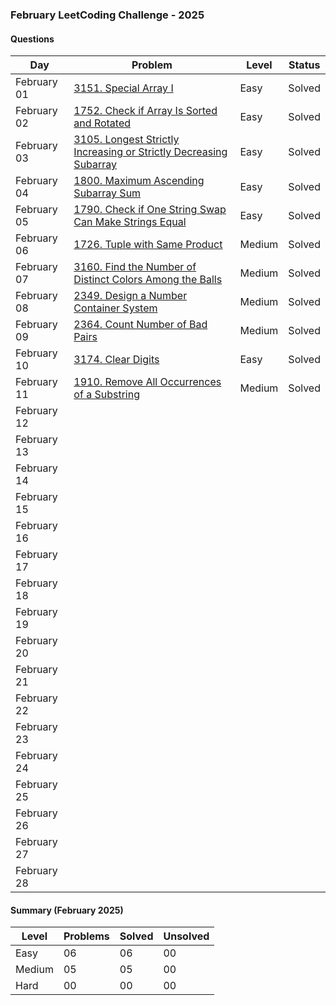 ### February LeetCoding Challenge - 2025

#### Questions

| Day | Problem | Level | Status |
| --- | --- | --- | --- |
| February 01 | [3151. Special Array I](https://leetcode.com/problems/special-array-i/) | Easy | Solved |
| February 02 | [1752. Check if Array Is Sorted and Rotated](https://leetcode.com/problems/check-if-array-is-sorted-and-rotated/) | Easy | Solved |
| February 03 | [3105. Longest Strictly Increasing or Strictly Decreasing Subarray](https://leetcode.com/problems/longest-strictly-increasing-or-strictly-decreasing-subarray/) | Easy | Solved |
| February 04 | [1800. Maximum Ascending Subarray Sum](https://leetcode.com/problems/maximum-ascending-subarray-sum/) | Easy | Solved |
| February 05 | [1790. Check if One String Swap Can Make Strings Equal](https://leetcode.com/problems/check-if-one-string-swap-can-make-strings-equal/) | Easy | Solved |
| February 06 | [1726. Tuple with Same Product](https://leetcode.com/problems/tuple-with-same-product/) | Medium | Solved |
| February 07 | [3160. Find the Number of Distinct Colors Among the Balls](https://leetcode.com/problems/find-the-number-of-distinct-colors-among-the-balls/) | Medium | Solved |
| February 08 | [2349. Design a Number Container System](https://leetcode.com/problems/design-a-number-container-system/) | Medium | Solved |
| February 09 | [2364. Count Number of Bad Pairs](https://leetcode.com/problems/count-number-of-bad-pairs/) | Medium | Solved |
| February 10 | [3174. Clear Digits](https://leetcode.com/problems/clear-digits/) | Easy | Solved |
| February 11 | [1910. Remove All Occurrences of a Substring](https://leetcode.com/problems/remove-all-occurrences-of-a-substring/) | Medium | Solved |
| February 12 | []() |  |  |
| February 13 | []() |  |  |
| February 14 | []() |  |  |
| February 15 | []() |  |  |
| February 16 | []() |  |  |
| February 17 | []() |  |  |
| February 18 | []() |  |  |
| February 19 | []() |  |  |
| February 20 | []() |  |  |
| February 21 | []() |  |  |
| February 22 | []() |  |  |
| February 23 | []() |  |  |
| February 24 | []() |  |  |
| February 25 | []() |  |  |
| February 26 | []() |  |  |
| February 27 | []() |  |  |
| February 28 | []() |  |  |

#### Summary (February 2025)

| Level  | Problems | Solved | Unsolved |
| ---    | --- | --- | --- |
| Easy   | 06 | 06 | 00 |
| Medium | 05 | 05 | 00 |
| Hard   | 00 | 00 | 00 |
